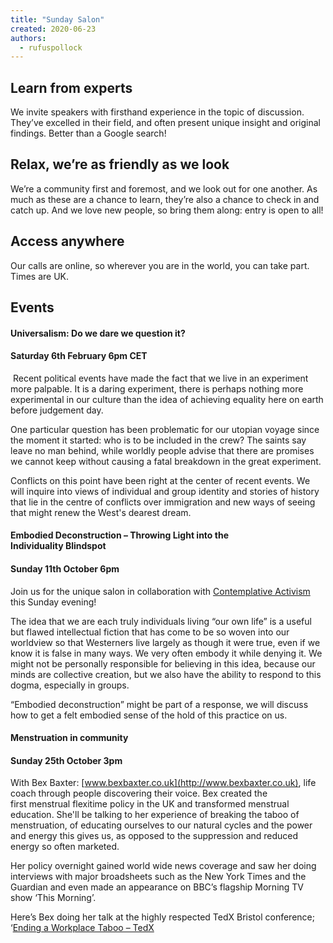 ```yaml
---
title: "Sunday Salon"
created: 2020-06-23
authors: 
  - rufuspollock
---
```


## Learn from experts

We invite speakers with firsthand experience in the topic of discussion. They’ve excelled in their field, and often present unique insight and original findings. Better than a Google search! 

## Relax, we’re as friendly as we look

We’re a community first and foremost, and we look out for one another. As much as these are a chance to learn, they’re also a chance to check in and catch up. And we love new people, so bring them along: entry is open to all!

## Access anywhere

Our calls are online, so wherever you are in the world, you can take part. Times are UK.

## Events

#### Universalism: Do we dare we question it?

#### Saturday 6th February 6pm CET

 Recent political events have made the fact that we live in an experiment more palpable. It is a daring experiment, there is perhaps nothing more experimental in our culture than the idea of achieving equality here on earth before judgement day.

One particular question has been problematic for our utopian voyage since the moment it started: who is to be included in the crew? The saints say leave no man behind, while worldly people advise that there are promises we cannot keep without causing a fatal breakdown in the great experiment.

Conflicts on this point have been right at the center of recent events. We will inquire into views of individual and group identity and stories of history that lie in the centre of conflicts over immigration and new ways of seeing that might renew the West's dearest dream.

#### **Embodied Deconstruction – Throwing Light into the Individuality Blindspot**

#### **Sunday 11th October 6pm**

Join us for the unique salon in collaboration with [Contemplative Activism](https://lifeitself.org/activism/) this Sunday evening! 

The idea that we are each truly individuals living “our own life” is a useful but flawed intellectual fiction that has come to be so woven into our worldview so that Westerners live largely as though it were true, even if we know it is false in many ways. We very often embody it while denying it. We might not be personally responsible for believing in this idea, because our minds are collective creation, but we also have the ability to respond to this dogma, especially in groups. 

“Embodied deconstruction” might be part of a response, we will discuss how to get a felt embodied sense of the hold of this practice on us.

#### **Menstruation in community**

#### **Sunday 25th October** **3pm**

With Bex Baxter: [www.bexbaxter.co.uk](http://www.bexbaxter.co.uk), life coach through people discovering their voice. Bex created the first menstrual flexitime policy in the UK and transformed menstrual education. She'll be talking to her experience of breaking the taboo of menstruation, of educating ourselves to our natural cycles and the power and energy this gives us, as opposed to the suppression and reduced energy so often marketed.

Her policy overnight gained world wide news coverage and saw her doing interviews with major broadsheets such as the New York Times and the Guardian and even made an appearance on BBC’s flagship Morning TV show ‘This Morning’.

Here’s Bex doing her talk at the highly respected TedX Bristol conference; ‘[Ending a Workplace Taboo – TedX](https://www.ted.com/talks/bex_baxter_ending_a_workplace_taboo_period)
